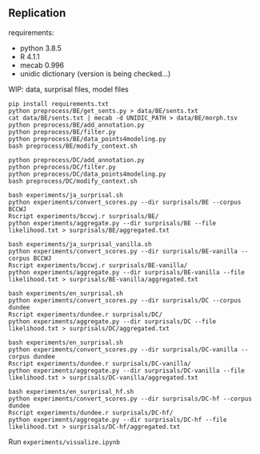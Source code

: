 ## Replication
requirements: 
- python 3.8.5  
- R 4.1.1
- mecab 0.996
- unidic dictionary (version is being checked...)

WIP: data, surprisal files, model files

`pip install requirements.txt`  
`python preprocess/BE/get_sents.py > data/BE/sents.txt`  
`cat data/BE/sents.txt | mecab -d UNIDIC_PATH > data/BE/morph.tsv`  
`python preprocess/BE/add_annotation.py`  
`python preprocess/BE/filter.py`  
`python preprocess/BE/data_points4modeling.py`  
`bash preprocess/BE/modify_context.sh`

`python preprocess/DC/add_annotation.py`  
`python preprocess/DC/filter.py`  
`python preprocess/DC/data_points4modeling.py`  
`bash preprocess/DC/modify_context.sh`

`bash experiments/ja_surprisal.sh`  
`python experiments/convert_scores.py --dir surprisals/BE --corpus BCCWJ`  
`Rscript experiments/bccwj.r surprisals/BE/`  
`python experiments/aggregate.py --dir surprisals/BE --file likelihood.txt > surprisals/BE/aggregated.txt`

`bash experiments/ja_surprisal_vanilla.sh`  
`python experiments/convert_scores.py --dir surprisals/BE-vanilla --corpus BCCWJ`  
`Rscript experiments/bccwj.r surprisals/BE-vanilla/`  
`python experiments/aggregate.py --dir surprisals/BE-vanilla --file likelihood.txt > surprisals/BE-vanilla/aggregated.txt`

`bash experiments/en_surprisal.sh`  
`python experiments/convert_scores.py --dir surprisals/DC --corpus dundee`  
`Rscript experiments/dundee.r surprisals/DC/`  
`python experiments/aggregate.py --dir surprisals/DC --file likelihood.txt > surprisals/DC/aggregated.txt`

`bash experiments/en_surprisal.sh`  
`python experiments/convert_scores.py --dir surprisals/DC-vanilla --corpus dundee`  
`Rscript experiments/dundee.r surprisals/DC-vanilla/`  
`python experiments/aggregate.py --dir surprisals/DC-vanilla --file likelihood.txt > surprisals/DC-vanilla/aggregated.txt`

`bash experiments/en_surprisal_hf.sh`  
`python experiments/convert_scores.py --dir surprisals/DC-hf --corpus dundee`  
`Rscript experiments/dundee.r surprisals/DC-hf/`  
`python experiments/aggregate.py --dir surprisals/DC-hf --file likelihood.txt > surprisals/DC-hf/aggregated.txt`

Run `experiments/visualize.ipynb`
